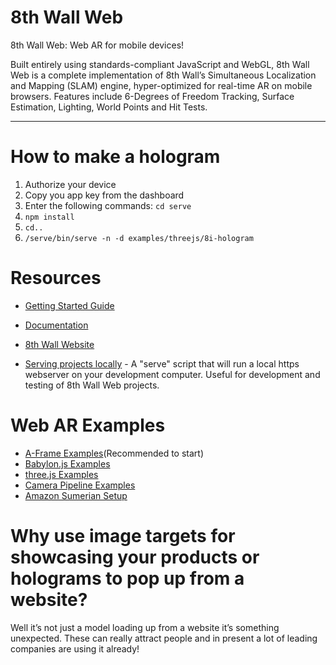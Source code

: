 # 8th Wall Web

8th Wall Web: Web AR for mobile devices!

Built entirely using standards-compliant JavaScript and WebGL, 8th Wall Web is a complete implementation of 8th Wall’s Simultaneous Localization and Mapping (SLAM) engine, hyper-optimized for real-time AR on mobile browsers. Features include 6-Degrees of Freedom Tracking, Surface Estimation, Lighting, World Points and Hit Tests.

- - -
# How to make a hologram
1. Authorize your device
2. Copy you app key from the dashboard
3. Enter the following commands: `cd serve`
4. `npm install`
5. `cd..`
6. `/serve/bin/serve -n -d examples/threejs/8i-hologram`

# Resources

* [Getting Started Guide](https://github.com/8thwall/web/tree/master/gettingstarted)
* [Documentation](https://www.8thwall.com/docs/web/)
* [8th Wall Website](https://www.8thwall.com)

* [Serving projects locally](https://github.com/8thwall/web/tree/master/serve) - A "serve" script that will run a local https webserver on your development computer. Useful for development and testing of 8th Wall Web projects.

# Web AR Examples

* [A-Frame Examples](https://github.com/8thwall/web/tree/master/examples/aframe)(Recommended to start)
* [Babylon.js Examples](https://github.com/8thwall/web/tree/master/examples/babylonjs)
* [three.js Examples](https://github.com/8thwall/web/tree/master/examples/threejs)
* [Camera Pipeline Examples](https://github.com/8thwall/web/tree/master/examples/camerapipeline)
* [Amazon Sumerian Setup](https://github.com/8thwall/web/tree/master/gettingstarted/xrsumerian)


# Why use image targets for showcasing your products or holograms to pop up from a website?

Well it’s not just a model loading up from a website it’s something unexpected. 
These can really attract people and in present a lot of leading companies are using it already! 


